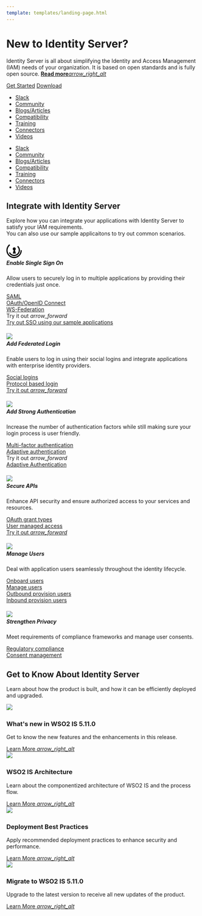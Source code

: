 ```yaml
---
template: templates/landing-page.html
---
```


<link href="https://fonts.googleapis.com/css?family=Material+Icons|Material+Icons+Outlined|Material+Icons+Two+Tone|Material+Icons+Round|Material+Icons+Sharp" rel="stylesheet">
<link href="https://cdn.jsdelivr.net/npm/bootstrap@5.0.1/dist/css/bootstrap.min.css" rel="stylesheet" integrity="sha384-+0n0xVW2eSR5OomGNYDnhzAbDsOXxcvSN1TPprVMTNDbiYZCxYbOOl7+AMvyTG2x" crossorigin="anonymous">

<div>
   <div class="container-fluid px-lg-5 py-5">
      <div class="row pt-3">
         <div class="col-xl-1"></div>
         <div class="col-xl-6 col-lg-7 col-md-12">
            <h1 class="iam-heading-text">New to Identity Server?</h1>
            <p class="iam-sub-text">
               Identity Server is all about simplifying the Identity and Access Management (IAM) needs of your organization. It is based on open standards and is fully open source. 
               <a class="read-more-link" href="../../get-started/overview/">
                  <b>Read more</b><i class="material-icons md-36 read-more-arrow">arrow_right_alt</i>
               </a>
            </p>
            <div class="btn-row">
               <a class="get-started-btn mb-2" href="../../deploy/get-started/run-the-product/">Get Started</a>
               <a class="download-btn mb-2" href="https://wso2.com/identity-and-access-management/">Download</a>
            </div>
         </div>
         <div class="col-xl-2 col-lg-1"></div>
         <!-- Desktop view of hot-links -->
         <div class="col-xl-2 col-lg-4 col-md-12 d-none d-lg-block">
            <ul class="hot-links-list">
               <li><a class="hot-links-text" href="https://wso2is.slack.com/">Slack</a></li>
               <li><a class="hot-links-text" href="../../get-started/community/">Community</a></li>
               <li><a class="hot-links-text" href="https://wso2.com/blog/identity-and-access-management/">Blogs/Articles</a></li>
               <li><a class="hot-links-text" href="../../deploy/environment-compatibility/">Compatibility</a></li>
               <li><a class="hot-links-text" href="https://wso2.com/training/identity-server-fundamentals">Training</a></li>
               <li><a class="hot-links-text" href="https://store.wso2.com/store/assets/isconnector/list">Connectors</a></li>
               <li><a class="hot-links-text" href="https://www.youtube.com/user/WSO2TechFlicks/playlists?view=50&sort=dd&shelf_id=8">Videos</a></li>
            </ul>
         </div>
         <div class="col-xl-1"></div>
      </div>
      <!-- Mobile view of hot-links -->
      <div class="row d-lg-none">
         <div class="col-12">
            <ul class="hot-links-list">
               <li><a class="hot-links-text" href="https://wso2is.slack.com/">Slack</a></li>
               <li><a class="hot-links-text" href="../../get-started/community/">Community</a></li>
               <li><a class="hot-links-text" href="https://wso2.com/blog/identity-and-access-management/">Blogs/Articles</a></li>
               <li><a class="hot-links-text" href="../../deploy/environment-compatibility/">Compatibility</a></li>
               <li><a class="hot-links-text" href="https://wso2.com/training/identity-server-fundamentals">Training</a></li>
               <li><a class="hot-links-text" href="https://store.wso2.com/store/assets/isconnector/list">Connectors</a></li>
               <li><a class="hot-links-text" href="https://www.youtube.com/user/WSO2TechFlicks/playlists?view=50&sort=dd&shelf_id=8">Videos</a></li>
            </ul>
         </div>
      </div>
   </div>
   <div class="container-fluid middle-container px-lg-5 py-5">
      <div class="row">
         <div class="col-xl-1"></div>
         <div class="col-xl-10">
            <h2 class="iam-secondary-heading">Integrate with Identity Server</h2>
            <p class="iam-secondary-text">
               Explore how you can integrate your applications with Identity Server to satisfy your IAM requirements. <br> You can also use our sample applicaitons to try out common scenarios.
            </p>
         </div>
         <div class="col-xl-1"></div>
      </div>
      <div class="row">
         <div class="col-xl-1"></div>
         <div class="col-xl-10">
            <div class="row gy-3 gx-3">
               <div class="col-lg-4 col-sm-6 col-xs-12 position-relative">
                  <div class="card scenario-card">
                     <div class="card-body">
                        <h5 class="scenario-card-title">
                           <i class="material-icons-outlined scenario-card-icon pe-1">
                              <img src="assets/img/icons/landing-page/tick.svg">
                           </i>
                           <div class="row">
                              Enable Single Sign On
                           </div>
                        </h5>
                        <div class="ps-4">
                           <p class="scenario-card-text">
                              Allow users to securely log in to multiple applications by providing their credentials just once.
                           </p>
                           <div class="pb-4">
                              <a class="scenario-link-text" href="guides/login/sso-for-saml/">SAML</a><br>
                              <a class="scenario-link-text" href="../../guides/login/sso-for-oidc/">OAuth/OpenID Connect</a><br>
                              <a class="scenario-link-text" href="../../guides/login/configure-ws-federation-single-sign-on/">WS-Federation</a>
                           </div>
                           <div class="row position-absolute bottom-0 pb-3 scenario-dropdown">
                              <a class="try-it-out-text pt-2" rel="nofollow noopener">
                                 Try it out <i class="material-icons try-it-out-arrow">arrow_forward</i>
                              </a><br>
                              <div class="scenario-dropdown-content">
                                 <a href="../../quick-starts/single-sign-on/">Try out SSO using our sample applications</a>
                              </div>
                           </div>
                        </div>
                     </div>
                  </div>
               </div>
               <div class="col-lg-4 col-sm-6 col-xs-12 position-relative">
                  <div class="card scenario-card">
                     <div class="card-body">
                        <h5 class="scenario-card-title">
                           <i class="material-icons-outlined scenario-card-icon pe-1">
                              <img src="../../assets/img/icons/landing-page/user.svg">
                           </i>
                           <div class="row">
                              Add Federated Login
                           </div>
                        </h5>
                        <div class="ps-4">
                           <p class="scenario-card-text">
                              Enable users to log in using their social logins and integrate applications with enterprise identity providers.
                           </p>
                           <div class="pb-4">
                              <a class="scenario-link-text" href="../../guides/identity-federation/social-login/">Social logins</a><br>
                              <a class="scenario-link-text" href="../../guides/identity-federation/enterprise-identity-federation/">Protocol based login</a><br>
                           </div>
                           <div class="row position-absolute bottom-0 pb-3">
                              <a class="try-it-out-text pt-2" href="../../quick-starts/federated-authenticators" rel="nofollow noopener">
                                 Try it out <i class="material-icons try-it-out-arrow">arrow_forward</i>
                              </a><br>
                           </div>
                        </div>
                     </div>
                  </div>
               </div>
               <div class="col-lg-4 col-sm-6 col-xs-12 position-relative">
                  <div class="card scenario-card">
                     <div class="card-body">
                        <h5 class="scenario-card-title">
                           <i class="material-icons-outlined scenario-card-icon pe-1">
                              <img src="../../assets/img/icons/landing-page/admin.svg">
                           </i>
                           <div class="row">
                              Add Strong Authentication
                           </div>
                        </h5>
                        <div class="ps-4">
                           <p class="scenario-card-text">
                              Increase the number of authentication factors while still making sure your login process is user friendly.
                           </p>
                           <div class="pb-4">
                              <a class="scenario-link-text" href="../../guides/mfa/configure-authentication-journey/">Multi-factor authentication</a><br>
                              <a class="scenario-link-text" href="../../guides/adaptive-auth/configure-adaptive-auth/">Adaptive authentication</a><br>
                           </div>
                           <div class="row position-absolute bottom-0 pb-3 scenario-dropdown">
                              <a class="try-it-out-text pt-2">
                                 Try it out <i class="material-icons try-it-out-arrow">arrow_forward</i>
                              </a><br>
                              <div class="scenario-dropdown-content">
                                 <!-- <a href="../../quick-starts/mfa-sample">Multi Factor Authentication</a> -->
                                 <a href="../../quick-starts/adaptive-auth-overview/">Adaptive Authentication</a>
                              </div>
                           </div>
                        </div>
                     </div>
                  </div>
               </div>
               <div class="col-lg-4 col-sm-6 col-xs-12 position-relative">
                  <div class="card scenario-card">
                     <div class="card-body">
                        <h5 class="scenario-card-title">
                           <i class="material-icons-outlined scenario-card-icon pe-1">
                              <img src="../../assets/img/icons/landing-page/padlock.svg">
                           </i>
                           <div class="row">
                              Secure APIs
                           </div>
                        </h5>
                        <div class="ps-4">
                           <p class="scenario-card-text">
                              Enhance API security and ensure authorized access to your services and resources.
                           </p>
                           <div class="pb-4">
                              <a class="scenario-link-text" href="../../guides/access-delegation/oauth-grant-types/">OAuth grant types</a><br>
                              <a class="scenario-link-text" href="../guides/access-delegation/uma">User managed access</a><br>
                           </div>
                           <div class="row position-absolute bottom-0 pb-3">
                              <a class="try-it-out-text pt-2" href="../../quick-starts/access-delegation/" rel="nofollow noopener">
                                 Try it out <i class="material-icons try-it-out-arrow">arrow_forward</i>
                              </a><br>
                           </div>
                        </div>
                     </div>
                  </div>
               </div>
               <div class="col-lg-4 col-sm-6 col-xs-12 position-relative">
                  <div class="card scenario-card">
                     <div class="card-body">
                        <h5 class="scenario-card-title">
                           <i class="material-icons-outlined scenario-card-icon pe-1">
                              <img src="../../assets/img/icons/landing-page/customer.svg">
                           </i>
                           <div class="row">
                              Manage Users
                           </div>
                        </h5>
                        <div class="ps-4">
                           <p class="scenario-card-text">
                              Deal with application users seamlessly throughout the identity lifecycle.
                           </p>
                           <div class="pb-4">
                              <a class="scenario-link-text" href="../../guides/identity-lifecycles/onboard-overview/">Onboard users</a><br>
                              <a class="scenario-link-text" href="../../guides/identity-lifecycles/manage-user-overview/">Manage users</a><br>
                              <a class="scenario-link-text" href="../../guides/identity-lifecycles/outbound-provisioning/">Outbound provision users</a><br>
                              <a class="scenario-link-text" href="../../guides/identity-lifecycles/inbound-provisioning/">Inbound provision users</a>
                           </div>
                        </div>
                     </div>
                  </div>
               </div>
               <div class="col-lg-4 col-sm-6 col-xs-12 position-relative">
                  <div class="card scenario-card">
                     <div class="card-body">
                        <h5 class="scenario-card-title">
                           <i class="material-icons-outlined scenario-card-icon pe-1">
                              <img src="../../assets/img/icons/landing-page/padlock.svg">
                           </i>
                           <div class="row">
                              Strengthen Privacy
                           </div>
                        </h5>
                        <div class="ps-4">
                           <p class="scenario-card-text">
                              Meet requirements of compliance frameworks and manage user consents.
                           </p>
                           <div class="pb-4">
                              <a class="scenario-link-text" href="../../references/concepts/compliance/compliance/">Regulatory compliance</a><br>
                              <a class="scenario-link-text" href="../../references/concepts/consent-management/">Consent management</a><br>
                           </div>
                        </div>
                     </div>
                  </div>
               </div>
            </div>
         </div>
         <div class="col-xl-1"></div>
      </div>
   </div>
   <div class="container-fluid px-lg-5 py-5">
      <div class="row">
         <div class="col-xl-1"></div>
         <div class="col-xl-10">
            <div class="row">
               <h2 class="iam-secondary-heading">Get to Know About Identity Server</h2>
               <p class="iam-secondary-text">
                  Learn about how the product is built, and how it can be efficiently deployed and upgraded.
               </p>
            </div>
            <div class="row gy-4">
               <div class="col-xl-3 col-lg-6 col-sm-12 position-relative">
                  <div class="row">
                     <div class="card icon-card">
                        <i class="material-icons-outlined icon-font">
                           <img src="../../assets/img/icons/landing-page/announce.svg">
                        </i>
                     </div>
                  </div>
                  <div class="row pb-2">
                     <h3 class="more-info-heading-text">What's new in WSO2 IS 5.11.0</h3>
                     <p class="more-info-text">
                        Get to know the new features and the enhancements in this release.
                     </p>
                  </div>
                  <div class="row position-absolute bottom-0">
                     <a class="learn-more-text fw-bold" href="../../get-started/about-this-release/">
                        Learn More <i class="material-icons learn-more-arrow">arrow_right_alt</i>
                     </a>
                  </div>
               </div>
               <div class="col-xl-3 col-lg-6 col-sm-12 position-relative">
                  <div class="row">
                     <div class="card icon-card">
                        <i class="material-icons-outlined icon-font">
                           <img src="../../assets/img/icons/landing-page/setting.svg">
                        </i>
                     </div>
                  </div>
                  <div class="row pb-2">
                     <h3 class="more-info-heading-text">WSO2 IS Architecture</h3>
                     <p class="more-info-text">
                        Learn about the componentized architecture of WSO2 IS and the process flow.
                     </p>
                  </div>
                  <div class="row position-absolute bottom-0">
                     <a class="learn-more-text fw-bold" href="../../get-started/architecture/">
                        Learn More <i class="material-icons learn-more-arrow">arrow_right_alt</i>
                     </a>
                  </div>
               </div>
               <div class="col-xl-3 col-lg-6 col-sm-12 position-relative">
                  <div class="row">
                     <div class="card icon-card">
                        <i class="material-icons-outlined icon-font">
                           <img src="../../assets/img/icons/landing-page/outline.svg">
                        </i>
                     </div>
                  </div>
                  <div class="row pb-2">
                     <h3 class="more-info-heading-text">Deployment Best Practices</h3>
                     <p class="more-info-text">
                        Apply recommended deployment practices to enhance security and performance.
                     </p>
                  </div>
                  <div class="row position-absolute bottom-0 pt-4">
                     <a class="learn-more-text fw-bold" href="../../deploy/deployment-checklist/">
                        Learn More <i class="material-icons learn-more-arrow">arrow_right_alt</i>
                     </a>
                  </div>
               </div>
               <div class="col-xl-3 col-lg-6 col-sm-12 position-relative">
                  <div class="row">
                     <div class="card icon-card">
                        <i class="material-icons-outlined icon-font">
                           <img src="../../assets/img/icons/landing-page/swap.svg">
                        </i>
                     </div>
                  </div>
                  <div class="row pb-2">
                     <h3 class="more-info-heading-text">Migrate to WSO2 IS 5.11.0</h3>
                     <p class="more-info-text">
                        Upgrade to the latest version to receive all new updates of the product.
                     </p>
                  </div>
                  <div class="row position-absolute bottom-0 pt-4">
                     <a class="learn-more-text fw-bold" href="../../deploy/migrate/migrate-to-5110/">
                        Learn More <i class="material-icons learn-more-arrow">arrow_right_alt</i>
                     </a>
                  </div>
               </div>
            </div>
         </div>
         <div class="col-xl-1"></div>
      </div>
   </div>
</div>
